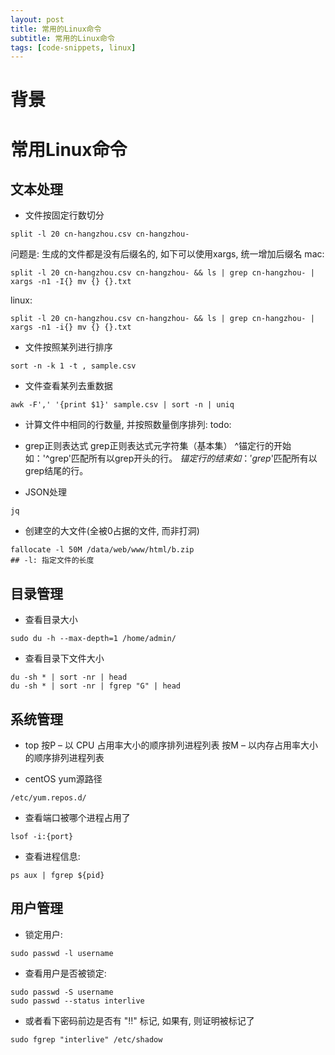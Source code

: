 ```yaml
---
layout: post 
title: 常用的Linux命令
subtitle: 常用的Linux命令
tags: [code-snippets, linux]
---
```


# 背景
# 常用Linux命令

## 文本处理
* 文件按固定行数切分
```shell
split -l 20 cn-hangzhou.csv cn-hangzhou-
```
问题是: 生成的文件都是没有后缀名的, 如下可以使用xargs, 统一增加后缀名
mac:
```shell
split -l 20 cn-hangzhou.csv cn-hangzhou- && ls | grep cn-hangzhou- | xargs -n1 -I{} mv {} {}.txt
```

linux:
```shell
split -l 20 cn-hangzhou.csv cn-hangzhou- && ls | grep cn-hangzhou- | xargs -n1 -i{} mv {} {}.txt
```

* 文件按照某列进行排序
```shell
sort -n -k 1 -t , sample.csv
```

* 文件查看某列去重数据
```shell  
awk -F',' '{print $1}' sample.csv | sort -n | uniq
```

* 计算文件中相同的行数量, 并按照数量倒序排列:
todo: 

* grep正则表达式
  grep正则表达式元字符集（基本集）
  ^锚定行的开始 如：'^grep'匹配所有以grep开头的行。
  $锚定行的结束 如：'grep$'匹配所有以grep结尾的行。

* JSON处理
```shell
jq
```

* 创建空的大文件(全被0占据的文件, 而非打洞)
```shell
fallocate -l 50M /data/web/www/html/b.zip
## -l: 指定文件的长度
```

## 目录管理

* 查看目录大小
```shell
sudo du -h --max-depth=1 /home/admin/
```

* 查看目录下文件大小
```shell
du -sh * | sort -nr | head
du -sh * | sort -nr | fgrep "G" | head
```

## 系统管理
* top
  按P – 以 CPU 占用率大小的顺序排列进程列表
  按M – 以内存占用率大小的顺序排列进程列表

* centOS yum源路径
```shell
/etc/yum.repos.d/
```

* 查看端口被哪个进程占用了
```shell
lsof -i:{port}
```
* 查看进程信息:
```shell
ps aux | fgrep ${pid}
```

## 用户管理
* 锁定用户:
```shell
sudo passwd -l username
```

* 查看用户是否被锁定:
```shell
sudo passwd -S username
sudo passwd --status interlive
```

- 或者看下密码前边是否有 "!!" 标记, 如果有, 则证明被标记了
```shell
sudo fgrep "interlive" /etc/shadow
```
